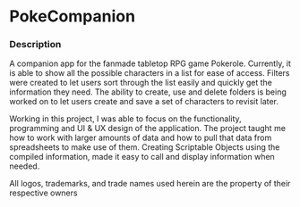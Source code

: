 # PokeCompanion

### Description
A companion app for the fanmade tabletop RPG game Pokerole. Currently, it is able to show all the possible characters in a list for ease of access. Filters were created to let users sort through the list easily and quickly get the information they need. The ability to create, use and delete folders is being worked on to let users create and save a set of characters to revisit later. 

Working in this project, I was able to focus on the functionality, programming and UI & UX design of the application. The project taught me how to work with larger amounts of data and how to pull that data from spreadsheets to make use of them. Creating Scriptable Objects using the compiled information, made it easy to call and display information when needed.

All logos, trademarks, and trade names used herein are the property of their respective owners
